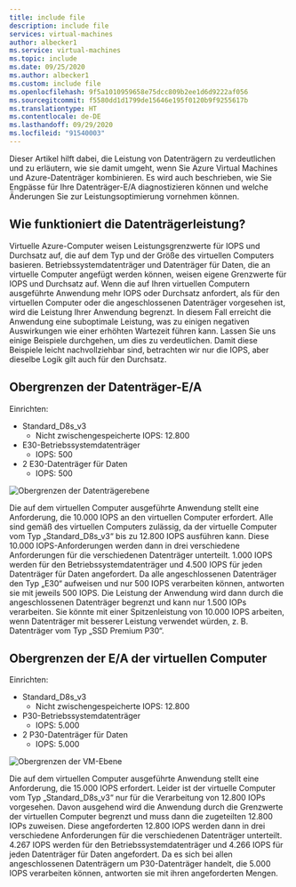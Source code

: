 ```yaml
---
title: include file
description: include file
services: virtual-machines
author: albecker1
ms.service: virtual-machines
ms.topic: include
ms.date: 09/25/2020
ms.author: albecker1
ms.custom: include file
ms.openlocfilehash: 9f5a1010959658e75dcc809b2ee1d6d9222af056
ms.sourcegitcommit: f5580dd1d1799de15646e195f0120b9f9255617b
ms.translationtype: HT
ms.contentlocale: de-DE
ms.lasthandoff: 09/29/2020
ms.locfileid: "91540003"
---
```

Dieser Artikel hilft dabei, die Leistung von Datenträgern zu verdeutlichen und zu erläutern, wie sie damit umgeht, wenn Sie Azure Virtual Machines und Azure-Datenträger kombinieren. Es wird auch beschrieben, wie Sie Engpässe für Ihre Datenträger-E/A diagnostizieren können und welche Änderungen Sie zur Leistungsoptimierung vornehmen können.

## <a name="how-does-disk-performance-work"></a>Wie funktioniert die Datenträgerleistung?
Virtuelle Azure-Computer weisen Leistungsgrenzwerte für IOPS und Durchsatz auf, die auf dem Typ und der Größe des virtuellen Computers basieren. Betriebssystemdatenträger und Datenträger für Daten, die an virtuelle Computer angefügt werden können, weisen eigene Grenzwerte für IOPS und Durchsatz auf. Wenn die auf Ihren virtuellen Computern ausgeführte Anwendung mehr IOPS oder Durchsatz anfordert, als für den virtuellen Computer oder die angeschlossenen Datenträger vorgesehen ist, wird die Leistung Ihrer Anwendung begrenzt. In diesem Fall erreicht die Anwendung eine suboptimale Leistung, was zu einigen negativen Auswirkungen wie einer erhöhten Wartezeit führen kann. Lassen Sie uns einige Beispiele durchgehen, um dies zu verdeutlichen. Damit diese Beispiele leicht nachvollziehbar sind, betrachten wir nur die IOPS, aber dieselbe Logik gilt auch für den Durchsatz.

## <a name="disk-io-capping"></a>Obergrenzen der Datenträger-E/A
Einrichten:
- Standard_D8s_v3 
    - Nicht zwischengespeicherte IOPS: 12.800
- E30-Betriebssystemdatenträger
    - IOPS: 500 
- 2 E30-Datenträger für Daten
    - IOPS: 500

![Obergrenzen der Datenträgerebene](media/vm-disk-performance/disk-level-throttling.jpg)

Die auf dem virtuellen Computer ausgeführte Anwendung stellt eine Anforderung, die 10.000 IOPS an den virtuellen Computer erfordert. Alle sind gemäß des virtuellen Computers zulässig, da der virtuelle Computer vom Typ „Standard_D8s_v3“ bis zu 12.800 IOPS ausführen kann. Diese 10.000 IOPS-Anforderungen werden dann in drei verschiedene Anforderungen für die verschiedenen Datenträger unterteilt. 1\.000 IOPS werden für den Betriebssystemdatenträger und 4.500 IOPS für jeden Datenträger für Daten angefordert. Da alle angeschlossenen Datenträger den Typ „E30“ aufweisen und nur 500 IOPS verarbeiten können, antworten sie mit jeweils 500 IOPS. Die Leistung der Anwendung wird dann durch die angeschlossenen Datenträger begrenzt und kann nur 1.500 IOPs verarbeiten. Sie könnte mit einer Spitzenleistung von 10.000 IOPS arbeiten, wenn Datenträger mit besserer Leistung verwendet würden, z. B. Datenträger vom Typ „SSD Premium P30“.

## <a name="virtual-machine-io-capping"></a>Obergrenzen der E/A der virtuellen Computer
Einrichten:
- Standard_D8s_v3 
    - Nicht zwischengespeicherte IOPS: 12.800
- P30-Betriebssystemdatenträger
    - IOPS: 5.000 
- 2 P30-Datenträger für Daten 
    - IOPS: 5.000

![Obergrenzen der VM-Ebene](media/vm-disk-performance/vm-level-throttling.jpg)

Die auf dem virtuellen Computer ausgeführte Anwendung stellt eine Anforderung, die 15.000 IOPS erfordert. Leider ist der virtuelle Computer vom Typ „Standard_D8s_v3“ nur für die Verarbeitung von 12.800 IOPs vorgesehen. Davon ausgehend wird die Anwendung durch die Grenzwerte der virtuellen Computer begrenzt und muss dann die zugeteilten 12.800 IOPs zuweisen. Diese angeforderten 12.800 IOPS werden dann in drei verschiedene Anforderungen für die verschiedenen Datenträger unterteilt. 4\.267 IOPS werden für den Betriebssystemdatenträger und 4.266 IOPS für jeden Datenträger für Daten angefordert. Da es sich bei allen angeschlossenen Datenträgern um P30-Datenträger handelt, die 5.000 IOPS verarbeiten können, antworten sie mit ihren angeforderten Mengen.